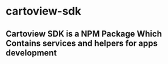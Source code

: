 # cartoview-sdk
## Cartoview SDK is a NPM Package Which Contains services and helpers for apps development
